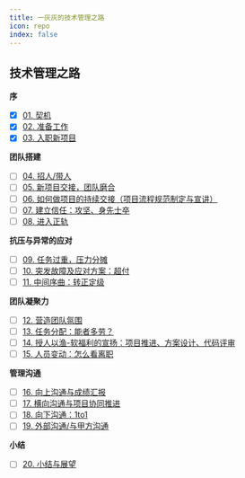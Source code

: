 ```yaml
---
title: 一灰灰的技术管理之路
icon: repo
index: false
---
```


## 技术管理之路

**序**

- [x] [01. 契机](01.序%20转管理的契机)
- [x] [02. 准备工作](02.准备工作)
- [x] [03. 入职新项目](03.入职新项目)

**团队搭建**

- [ ] [04. 招人/带人]()
- [ ] [05. 新项目交接，团队磨合]()
- [ ] [06. 如何做项目的持续交接（项目流程规范制定与宣讲）]()
- [ ] [07. 建立信任：攻坚、身先士卒]()
- [ ] [08. 进入正轨]()

**抗压与异常的应对**

- [ ] [09. 任务过重，压力分摊]()
- [ ] [10. 突发故障及应对方案：超付]()
- [ ] [11. 中间序曲：转正定级]()
 
**团队凝聚力**

- [ ] [12. 营造团队氛围]()
- [ ] [13. 任务分配：能者多劳？]()
- [ ] [14. 授人以渔-软福利的宣扬：项目推进、方案设计、代码评审]()
- [ ] [15. 人员变动：怎么看离职]()

**管理沟通**

- [ ] [16. 向上沟通与成绩汇报]()
- [ ] [17. 横向沟通与项目协同推进]()
- [ ] [18. 向下沟通：1to1]()
- [ ] [19. 外部沟通/与甲方沟通]()

**小结**

- [ ] [20. 小结与展望]()